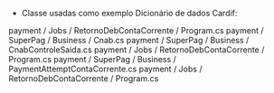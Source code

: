- Classe usadas como exemplo Dicionário de dados Cardif:
 
 payment / Jobs / RetornoDebContaCorrente / Program.cs 
 payment / SuperPag / Business / Cnab.cs 
 payment / SuperPag / Business / CnabControleSaida.cs
 payment / Jobs / RetornoDebContaCorrente / Program.cs 
 payment / SuperPag / Business / PaymentAttemptContaCorrente.cs
payment / Jobs / RetornoDebContaCorrente / Program.cs
